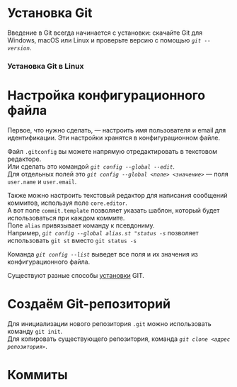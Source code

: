 
# Установка Git
Введение в Git всегда начинается с установки: скачайте Git для Windows, macOS или Linux и проверьте версию с помощью *`git --version`*.

### Установка Git в Linux



# Настройка конфигурационного файла
Первое, что нужно сделать, — настроить имя пользователя и email для идентификации. Эти настройки хранятся в конфигурационном файле.

Файл `.gitconfig` вы можете напрямую отредактировать в текстовом редакторе.  
Или сделать это командой *`git config --global --edit`*.   
Для отдельных полей это *`git config --global <поле> <значение>`* — поля `user.name` и `user.email`.

Также можно настроить текстовый редактор для написания сообщений коммитов, используя поле `core.editor`.  
А вот поле `commit.template` позволяет указать шаблон, который будет использоваться при каждом коммите.   
Поле `alias` привязывает команду к псевдониму.  
Например, *`git config --global alias.st "status -s`* позволяет использовать `git st` вместо `git status -s`

Команда *`git config --list`* выведет все поля и их значения из конфигурационного файла.

Существуют разные способы [установки](https://git-scm.com/book/ru/v2/Введение-Установка-Git) GIT.


# Создаём Git-репозиторий
Для инициализации нового репозитория `.git` можно использовать команду `git init`.   
Для копировать существующего репозитория, команда *`git clone <адрес репозитория>`*.

# Коммиты
